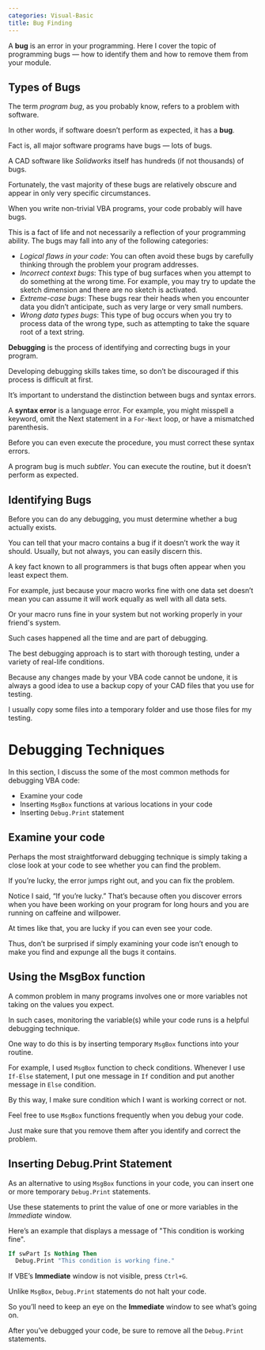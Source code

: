 ```yaml
---
categories: Visual-Basic
title: Bug Finding
---
```


A **bug** is an error in your programming. Here I cover the topic of programming bugs — how to identify them and how to remove them from your module. 

## Types of Bugs

The term *program bug*, as you probably know, refers to a problem with software. 

In other words, if software doesn’t perform as expected, it has a **bug**. 

Fact is, all major software programs have bugs — lots of bugs. 

A CAD software like *Solidworks* itself has hundreds (if not thousands) of bugs. 

Fortunately, the vast majority of these bugs are relatively obscure and appear in only very specific circumstances.

When you write non-trivial VBA programs, your code probably will have bugs. 

This is a fact of life and not necessarily a reflection of your programming ability. The bugs may fall into any of the following categories: 

* *Logical flaws in your code*: You can often avoid these bugs by carefully thinking through the problem your program addresses. 
* *Incorrect context bugs*: This type of bug surfaces when you attempt to do something at the wrong time. For example, you may try to update the sketch dimension and there are no sketch is activated. 
* *Extreme-case bugs*: These bugs rear their heads when you encounter data you didn’t anticipate, such as very large or very small numbers. 
* *Wrong data types bugs*: This type of bug occurs when you try to process data of the wrong type, such as attempting to take the square root of a text string. 

**Debugging** is the process of identifying and correcting bugs in your program. 

Developing debugging skills takes time, so don’t be discouraged if this process is difficult at first. 

It’s important to understand the distinction between bugs and syntax errors. 

A **syntax error** is a language error. For example, you might misspell a keyword, omit the Next statement in a `For-Next` loop, or have a mismatched parenthesis. 

Before you can even execute the procedure, you must correct these syntax errors. 

A program bug is much *subtler*. You can execute the routine, but it doesn’t perform as expected. 

## Identifying Bugs

Before you can do any debugging, you must determine whether a bug actually exists. 

You can tell that your macro contains a bug if it doesn’t work the way it should. Usually, but not always, you can easily discern this. 

A key fact known to all programmers is that bugs often appear when you least expect them. 

For example, just because your macro works fine with one data set doesn’t mean you can assume it will work equally as well with all data sets. 

Or your macro runs fine in your system but not working properly in your friend's system. 

Such cases happened all the time and are part of debugging. 

The best debugging approach is to start with thorough testing, under a variety of real-life conditions. 

Because any changes made by your VBA code cannot be undone, it is always a good idea to use a backup copy of your CAD files that you use for testing. 

I usually copy some files into a temporary folder and use those files for my testing. 

# Debugging Techniques

In this section, I discuss the some of the most common methods for debugging VBA code: 

* Examine your code
* Inserting `MsgBox` functions at various locations in your code
* Inserting `Debug.Print` statement

## Examine your code

Perhaps the most straightforward debugging technique is simply taking a close look at your code to see whether you can find the problem. 

If you’re lucky, the error jumps right out, and you can fix the problem.

Notice I said, “If you’re lucky.” That’s because often you discover errors when you have been working on your program for long hours and you are running on caffeine and willpower. 

At times like that, you are lucky if you can even see your code. 

Thus, don’t be surprised if simply examining your code isn’t enough to make you find and expunge all the bugs it contains. 

## Using the MsgBox function

A common problem in many programs involves one or more variables not taking on the values you expect. 

In such cases, monitoring the variable(s) while your code runs is a helpful debugging technique. 

One way to do this is by inserting temporary `MsgBox` functions into your routine. 

For example, I used `MsgBox` function to check conditions. Whenever I use `If-Else` statement, I put one message in `If` condition and put another message in `Else` condition. 

By this way, I make sure condition which I want is working correct or not. 

Feel free to use `MsgBox` functions frequently when you debug your code. 

Just make sure that you remove them after you identify and correct the problem.

## Inserting Debug.Print Statement

As an alternative to using `MsgBox` functions in your code, you can insert one or more temporary `Debug.Print` statements. 

Use these statements to print the value of one or more variables in the *Immediate* window. 

Here’s an example that displays a message of "This condition is working fine". 

```vb
If swPart Is Nothing Then
  Debug.Print "This condition is working fine."
```

If VBE’s **Immediate** window is not visible, press `Ctrl+G`.

Unlike `MsgBox`, `Debug.Print` statements do not halt your code. 

So you’ll need to keep an eye on the **Immediate** window to see what’s going on. 

After you’ve debugged your code, be sure to remove all the `Debug.Print` statements.
